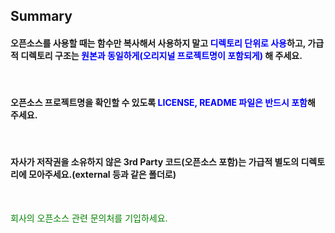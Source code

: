 <!--
Chapter 2. 올바른 오픈소스 코드의 사용
6. Summary
-->

##  Summary
####  오픈소스를 사용할 때는 함수만 복사해서 사용하지 말고 <span style="color: blue">디렉토리 단위로 사용</span>하고, 가급적 디렉토리 구조는 <span style="color: blue">원본과 동일하게(오리지널 프로젝트명이 포함되게)</span> 해 주세요.
<br>

####  오픈소스 프로젝트명을 확인할 수 있도록 <span style="color: blue">LICENSE, README 파일은 반드시 포함</span>해 주세요.
<br>

####  자사가 저작권을 소유하지 않은 3rd Party 코드(오픈소스 포함)는 **가급적** 별도의 디렉토리</span>에 모아주세요.(external 등과 같은 폴더로)
<br>

<span style="color: green">회사의 오픈소스 관련 문의처를 기입하세요.</span>
<br>

